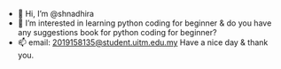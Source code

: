 - 👋 Hi, I’m @shnadhira
- 👀 I’m interested in learning python coding for beginner & do you have any suggestions book for python coding for beginner? 
- 📫 email: 2019158135@student.uitm.edu.my 
Have a nice day & thank you. 
